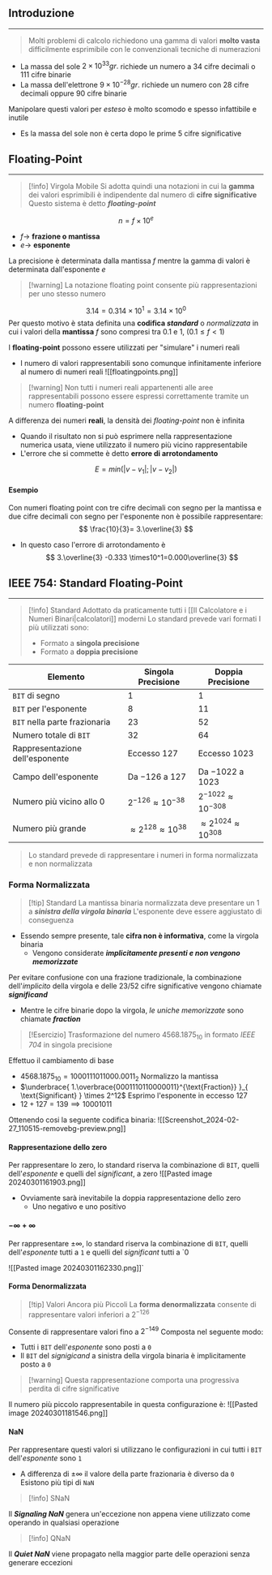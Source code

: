 ## Introduzione
---
> Molti problemi di calcolo richiedono una gamma di valori **molto vasta** difficilmente esprimibile con le convenzionali tecniche di numerazioni

- La massa del sole $2\times 10^{33}gr.$ richiede un numero a $34$ cifre decimali o $111$ cifre binarie
- La massa dell'elettrone $9\times 10^{-28}gr.$ richiede un numero con $28$ cifre decimali oppure $90$ cifre binarie

Manipolare questi valori per *esteso* è molto scomodo e spesso infattibile e inutile
- Es la massa del sole non è certa dopo le prime 5 cifre significative

## Floating-Point
---
>[!info] Virgola Mobile
>Si adotta quindi una notazioni in cui la **gamma** dei valori esprimibili è indipendente dal numero di **cifre significative**
>Questo sistema è detto ***floating-point***

$$
n=f\times 10^e
$$
- $f\to$ **frazione o mantissa**
- $e \to$ **esponente**

La precisione è determinata dalla mantissa $f$ mentre la gamma di valori è determinata dall'esponente $e$

>[!warning] La notazione floating point consente più rappresentazioni per uno stesso numero

$$
3.14 = 0.314 \times 10^1 = 3.14 \times 10^0
$$
Per questo motivo è stata definita una **codifica *standard*** o *normalizzata* in cui i valori della **mantissa** $f$ sono compresi tra $0.1$ e $1$, ($0.1\leq f < 1$)


I **floating-point** possono essere utilizzati per "simulare" i numeri reali
- I numero di valori rappresentabili sono comunque infinitamente inferiore al numero di numeri reali
![[floatingpoints.png]]

>[!warning] Non tutti i numeri reali appartenenti alle aree rappresentabili possono essere espressi correttamente tramite un numero **floating-point**

A differenza dei numeri **reali**, la densità dei *floating-point* non è infinita
- Quando il risultato non si può esprimere nella rappresentazione numerica usata, viene utilizzato il numero più vicino rappresentabile
- L'errore che si commette è detto **errore di arrotondamento**

$$
E=min(\left| v-v_{1} \right|;\left| v-v_{2} \right|  )
$$
#### Esempio
Con numeri floating point con tre cifre decimali con segno per la mantissa e due cifre decimali con segno per l'esponente non è possibile rappresentare:
$$
\frac{10}{3}= 3.\overline{3}
$$
- In questo caso l'errore di arrotondamento è
$$
3.\overline{3} -0.333 \times10^1=0.000\overline{3}
$$

## IEEE 754: Standard Floating-Point
---
>[!info] Standard
>Adottato da praticamente tutti i [[Il Calcolatore e i Numeri Binari|calcolatori]] moderni
>Lo standard prevede vari formati
>I più utilizzati sono:
>- Formato a **singola precisione**
>- Formato a **doppia precisione**


| Elemento                        | Singola Precisione               | Doppia Precisione                  |
| ------------------------------- | -------------------------------- | ---------------------------------- |
| `BIT` di segno                  | $1$                              | $1$                                |
| `BIT` per l'esponente           | $8$                              | $11$                               |
| `BIT` nella parte frazionaria   | $23$                             | $52$                               |
| Numero totale di `BIT`          | $32$                             | $64$                               |
| Rappresentazione dell'esponente | Eccesso $127$                    | Eccesso $1023$                     |
| Campo dell'esponente            | Da $-126$ a $127$                | Da $-1022$ a $1023$                |
| Numero più vicino allo $0$      | $2^{-126} \approx 10^{-38}$      | $2^{-1022}\approx 10^{-308}$       |
| Numero più grande               | $\approx 2^{128}\approx 10^{38}$ | $\approx 2^{1024}\approx 10^{308}$ |

> Lo standard prevede di rappresentare i numeri in forma normalizzata e non normalizzata

### Forma Normalizzata
>[!tip] Standard
>La mantissa binaria normalizzata deve presentare un $1$ a ***sinistra della virgola binaria*** 
>L'esponente deve essere aggiustato di conseguenza

- Essendo sempre presente, tale **cifra non è informativa**, come la virgola binaria
	- Vengono considerate ***implicitamente presenti e non vengono memorizzate***

 Per evitare confusione con una frazione tradizionale, la combinazione dell'*implicito* della virgola e delle $23$/$52$ cifre significative vengono chiamate ***significand***
 - Mentre le cifre binarie dopo la virgola, *le uniche memorizzate* sono chiamate ***fraction***

>[!Esercizio] Trasformazione del numero $4568.1875_{10}$ in formato *IEEE 704* in singola precisione

Effettuo il cambiamento di base
- $4568.1875_{10} = 1000111011000.0011_{2}$
Normalizzo la mantissa
- $\underbrace{ 1.\overbrace{0001110110000011}^{\text{Fraction}} }_{ \text{Significant} } \times 2^12$
Esprimo l'esponente in eccesso $127$
- $12+127 = 139 \implies 10001011$

Ottenendo cosi la seguente codifica binaria:
![[Screenshot_2024-02-27_110515-removebg-preview.png]]
#### Rappresentazione dello zero
Per rappresentare lo zero, lo standard riserva la combinazione di `BIT`, quelli dell'*esponente* e quelli del *significant*, a zero
![[Pasted image 20240301161903.png]]

- Ovviamente sarà inevitabile la doppia rappresentazione dello zero
	- Uno negativo e uno positivo
#### $-\infty +\infty$
Per rappresentare $\pm\infty$, lo standard riserva la combinazione di `BIT`, quelli dell'*esponente* tutti a `1` e quelli del *significant* tutti a `0

![[Pasted image 20240301162330.png]]`

#### Forma Denormalizzata
>[!tip] Valori Ancora più Piccoli
>La **forma denormalizzata** consente di rappresentare valori inferiori a $2^{-126}$

Consente di rappresentare valori fino a $2^{-149}$
Composta nel seguente modo:
- Tutti i `BIT` dell'*esponente* sono posti a `0`
- Il `BIT` del *signigicand* a sinistra della virgola binaria è implicitamente posto a `0`
>[!warning] Questa rappresentazione comporta una progressiva perdita di cifre significative

Il numero più piccolo rappresentabile in questa configurazione è:
![[Pasted image 20240301181546.png]]

#### NaN
Per rappresentare questi valori si utilizzano le configurazioni in cui tutti i `BIT` dell'*esponente* sono `1`
- A differenza di $\pm\infty$ il valore della parte frazionaria è diverso da `0`
Esistono più tipi di `NaN`
>[!info] SNaN

Il ***Signaling NaN*** genera un'eccezione non appena viene utilizzato come operando in qualsiasi operazione


>[!info] QNaN

Il ***Quiet NaN*** viene propagato nella maggior parte delle operazioni senza generare eccezioni

